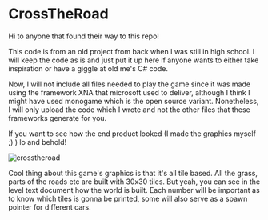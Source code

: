 # CrossTheRoad

Hi to anyone that found their way to this repo!

This code is from an old project from back when I was still in high school.
I will keep the code as is and just put it up here if anyone wants to either 
take inspiration or have a giggle at old me's C# code.

Now, I will not include all files needed to play the game since it was made using the
framework XNA that microsoft used to deliver, although I think I might have used monogame
which is the open source variant. Nonetheless, I will only upload the code which I wrote and
not the other files that these frameworks generate for you.




If you want to see how the end product looked (I made the graphics myself ;) ) lo and behold!

![crosstheroad](https://user-images.githubusercontent.com/38702971/48972364-f2f06900-f028-11e8-8c1e-9c7ac27cd04a.PNG)

Cool thing about this game's graphics is that it's all tile based. All the grass, parts of the roads etc are built with 30x30 tiles.
But yeah, you can see in the level text document how the world is built. Each number will be important as to know which tiles is gonna be printed, some will also serve as a spawn pointer for different cars. 
